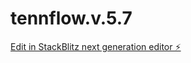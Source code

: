 # tennflow.v.5.7

[Edit in StackBlitz next generation editor ⚡️](https://stackblitz.com/~/github.com/daniellefreemktg/tennflow.v.5.7)